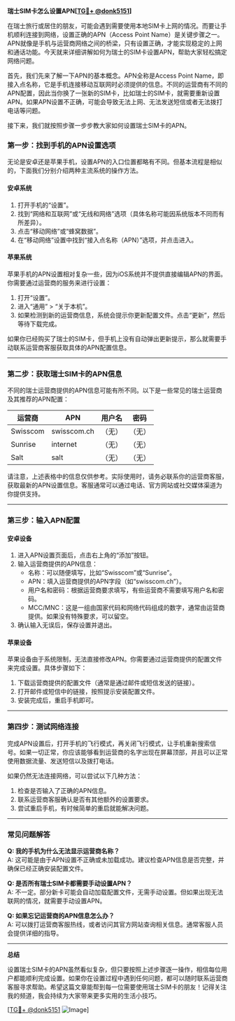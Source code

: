 **瑞士SIM卡怎么设置APN[[TG💪+ @donk5151](https://t.me/s/donk5151)]**

在瑞士旅行或居住的朋友，可能会遇到需要使用本地SIM卡上网的情况。而要让手机顺利连接到网络，设置正确的APN（Access Point Name）是关键步骤之一。APN就像是手机与运营商网络之间的桥梁，只有设置正确，才能实现稳定的上网和通话功能。今天就来详细讲解如何为瑞士的SIM卡设置APN，帮助大家轻松搞定网络问题。

首先，我们先来了解一下APN的基本概念。APN全称是Access Point Name，即接入点名称，它是手机连接移动互联网时必须提供的信息。不同的运营商有不同的APN配置，因此当你换了一张新的SIM卡，比如瑞士的SIM卡，就需要重新设置APN。如果APN设置不正确，可能会导致无法上网、无法发送短信或者无法拨打电话等问题。

接下来，我们就按照步骤一步步教大家如何设置瑞士SIM卡的APN。

### **第一步：找到手机的APN设置选项**

无论是安卓还是苹果手机，设置APN的入口位置都略有不同。但基本流程是相似的，下面我们分别介绍两种主流系统的操作方法。

#### **安卓系统**
1. 打开手机的“设置”。
2. 找到“网络和互联网”或“无线和网络”选项（具体名称可能因系统版本不同而有所差异）。
3. 点击“移动网络”或“蜂窝数据”。
4. 在“移动网络”设置中找到“接入点名称（APN）”选项，并点击进入。

#### **苹果系统**
苹果手机的APN设置相对复杂一些，因为iOS系统并不提供直接编辑APN的界面。你需要通过运营商的服务来进行设置：
1. 打开“设置”。
2. 进入“通用” > “关于本机”。
3. 如果检测到新的运营商信息，系统会提示你更新配置文件。点击“更新”，然后等待下载完成。

如果你已经购买了瑞士的SIM卡，但手机上没有自动弹出更新提示，那么就需要手动联系运营商客服获取具体的APN配置信息。

---

### **第二步：获取瑞士SIM卡的APN信息**

不同的瑞士运营商提供的APN信息可能有所不同。以下是一些常见的瑞士运营商及其推荐的APN配置：

| 运营商       | APN                | 用户名   | 密码    |
|--------------|--------------------|----------|---------|
| Swisscom     | swisscom.ch        | （无）    | （无）   |
| Sunrise      | internet           | （无）    | （无）   |
| Salt         | salt               | （无）    | （无）   |

请注意，上述表格中的信息仅供参考。实际使用时，请务必联系你的运营商客服，获取最新的APN设置信息。客服通常可以通过电话、官方网站或社交媒体渠道为你提供支持。

---

### **第三步：输入APN配置**

#### **安卓设备**
1. 进入APN设置页面后，点击右上角的“添加”按钮。
2. 输入运营商提供的APN信息：
   - 名称：可以随便填写，比如“Swisscom”或“Sunrise”。
   - APN：填入运营商提供的APN字段（如“swisscom.ch”）。
   - 用户名和密码：根据运营商要求填写，有些运营商不需要填写用户名和密码。
   - MCC/MNC：这是一组由国家代码和网络代码组成的数字，通常由运营商提供。如果没有特殊要求，可以留空。
3. 确认输入无误后，保存设置并退出。

#### **苹果设备**
苹果设备由于系统限制，无法直接修改APN。你需要通过运营商提供的配置文件来完成设置。具体步骤如下：
1. 下载运营商提供的配置文件（通常是通过邮件或短信发送的链接）。
2. 打开邮件或短信中的链接，按照提示安装配置文件。
3. 安装完成后，重启手机即可。

---

### **第四步：测试网络连接**

完成APN设置后，打开手机的飞行模式，再关闭飞行模式，让手机重新搜索信号。如果一切正常，你应该能够看到运营商的名字出现在屏幕顶部，并且可以正常使用数据流量、发送短信以及拨打电话。

如果仍然无法连接网络，可以尝试以下几种方法：
1. 检查是否输入了正确的APN信息。
2. 联系运营商客服确认是否有其他额外的设置要求。
3. 尝试重启手机，有时候简单的重启就能解决问题。

---

### **常见问题解答**

**Q: 我的手机为什么无法显示运营商名称？**  
A: 这可能是由于APN设置不正确或未加载成功。建议检查APN信息是否完整，并确保已经正确安装配置文件。

**Q: 是否所有瑞士SIM卡都需要手动设置APN？**  
A: 不一定。部分新卡可能会自动加载配置文件，无需手动设置。但如果出现无法联网的情况，就需要手动设置APN。

**Q: 如果忘记运营商的APN信息怎么办？**  
A: 可以拨打运营商客服热线，或者访问其官方网站查询相关信息。通常客服人员会提供详细的指导。

---

**总结**

设置瑞士SIM卡的APN虽然看似复杂，但只要按照上述步骤逐一操作，相信每位用户都能顺利完成设置。如果你在设置过程中遇到任何问题，都可以随时联系运营商客服寻求帮助。希望这篇文章能帮到每一位需要使用瑞士SIM卡的朋友！记得关注我的频道，我会持续为大家带来更多实用的生活小技巧。

[[TG💪+ @donk5151](https://t.me/s/donk5151) ![Image](https://i.postimg.cc/rwNCRYN7/Snipaste-2025-04-30-17-27-05.png)]